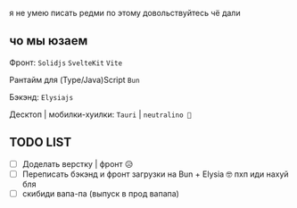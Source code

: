 я не умею писать редми по этому довольствуйтесь чё дали

## чо мы юзаем

Фронт:
`Solidjs`
`SvelteKit`
`Vite`

Рантайм для (Type/Java)Script
`Bun`

Бэкэнд:
`Elysiajs`

Десктоп | мобилки-хуилки:
`Tauri` | `neutralino 🤤`

## TODO LIST

- [ ] Доделать верстку | фронт 😥
- [ ] Переписать бэкэнд и фронт загрузки на Bun + Elysia 🤓 пхп иди нахуй бля
- [ ] скибиди вапа-па (выпуск в прод вапапа)